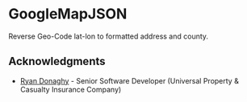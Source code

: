 # GoogleMapJSON
Reverse Geo-Code lat-lon to formatted address and county.

## Acknowledgments

* [Ryan Donaghy](https://github.com/gh-canon) - Senior Software Developer (Universal Property & Casualty Insurance Company)
